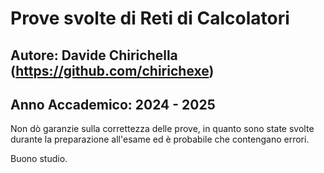 # Prove svolte di Reti di Calcolatori
## Autore: Davide Chirichella (https://github.com/chirichexe)
## Anno Accademico: 2024 - 2025

Non dò garanzie sulla correttezza delle prove, in quanto
sono state svolte durante la preparazione all'esame ed 
è probabile che contengano errori.

Buono studio.
